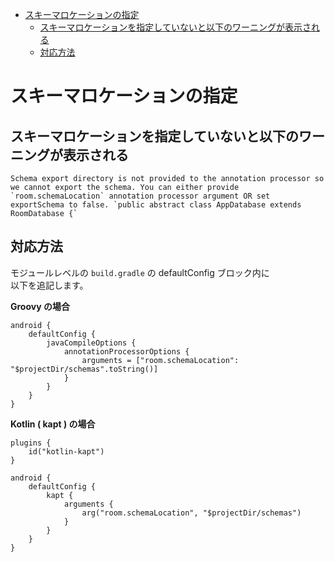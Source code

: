 <!-- TOC START min:1 max:3 link:true asterisk:false update:true -->
- [スキーマロケーションの指定](#スキーマロケーションの指定)
  - [スキーマロケーションを指定していないと以下のワーニングが表示される](#スキーマロケーションを指定していないと以下のワーニングが表示される)
  - [対応方法](#対応方法)
<!-- TOC END -->


# スキーマロケーションの指定

## スキーマロケーションを指定していないと以下のワーニングが表示される

```
Schema export directory is not provided to the annotation processor so we cannot export the schema. You can either provide `room.schemaLocation` annotation processor argument OR set exportSchema to false. `public abstract class AppDatabase extends RoomDatabase {`
```


## 対応方法

モジュールレベルの `build.gradle` の defaultConfig ブロック内に  
以下を追記します。

**Groovy の場合**

```
android {
    defaultConfig {
        javaCompileOptions {
            annotationProcessorOptions {
                arguments = ["room.schemaLocation": "$projectDir/schemas".toString()]
            }
        }
    }
}
```

**Kotlin ( kapt ) の場合**

```
plugins {
    id("kotlin-kapt")
}

android {
    defaultConfig {
        kapt {
            arguments {
                arg("room.schemaLocation", "$projectDir/schemas")
            }
        }
    }
}
```
